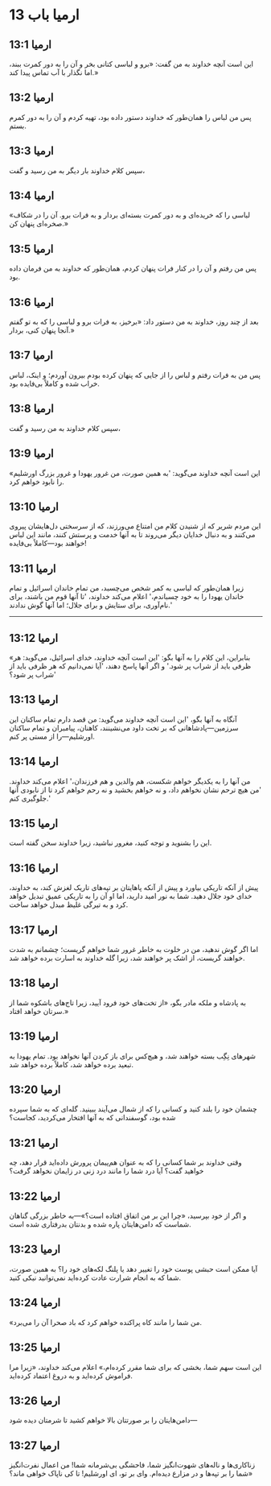 # ارمیا باب 13

## ارمیا 13:1

این است آنچه خداوند به من گفت: «برو و لباسی کتانی بخر و آن را به دور کمرت ببند، اما نگذار با آب تماس پیدا کند.»

## ارمیا 13:2

پس من لباس را همان‌طور که خداوند دستور داده بود، تهیه کردم و آن را به دور کمرم بستم.

## ارمیا 13:3

سپس کلام خداوند بار دیگر به من رسید و گفت،

## ارمیا 13:4

«لباسی را که خریده‌ای و به دور کمرت بسته‌ای بردار و به فرات برو. آن را در شکاف صخره‌ای پنهان کن.»

## ارمیا 13:5

پس من رفتم و آن را در کنار فرات پنهان کردم، همان‌طور که خداوند به من فرمان داده بود.

## ارمیا 13:6

بعد از چند روز، خداوند به من دستور داد: «برخیز، به فرات برو و لباسی را که به تو گفتم آنجا پنهان کنی، بردار.»

## ارمیا 13:7

پس من به فرات رفتم و لباس را از جایی که پنهان کرده بودم بیرون آوردم؛ و اینک، لباس خراب شده و کاملاً بی‌فایده بود.

## ارمیا 13:8

سپس کلام خداوند به من رسید و گفت،

## ارمیا 13:9

«این است آنچه خداوند می‌گوید: 'به همین صورت، من غرور یهودا و غرور بزرگ اورشلیم را نابود خواهم کرد.

## ارمیا 13:10

این مردم شریر که از شنیدن کلام من امتناع می‌ورزند، که از سرسختی دل‌هایشان پیروی می‌کنند و به دنبال خدایان دیگر می‌روند تا به آنها خدمت و پرستش کنند، مانند این لباس خواهند بود—کاملاً بی‌فایده!

## ارمیا 13:11

زیرا همان‌طور که لباسی به کمر شخص می‌چسبد، من تمام خاندان اسرائیل و تمام خاندان یهودا را به خود چسباندم،' اعلام می‌کند خداوند، 'تا آنها قوم من باشند، برای نام‌آوری، برای ستایش و برای جلال؛ اما آنها گوش ندادند.'

---

## ارمیا 13:12

«بنابراین، این کلام را به آنها بگو: 'این است آنچه خداوند، خدای اسرائیل، می‌گوید: هر ظرفی باید از شراب پر شود.' و اگر آنها پاسخ دهند، 'آیا نمی‌دانیم که هر ظرفی باید از شراب پر شود؟'

## ارمیا 13:13

آنگاه به آنها بگو، 'این است آنچه خداوند می‌گوید: من قصد دارم تمام ساکنان این سرزمین—پادشاهانی که بر تخت داود می‌نشینند، کاهنان، پیامبران و تمام ساکنان اورشلیم—را از مستی پر کنم.

## ارمیا 13:14

من آنها را به یکدیگر خواهم شکست، هم والدین و هم فرزندان،' اعلام می‌کند خداوند. 'من هیچ ترحم نشان نخواهم داد، و نه خواهم بخشید و نه رحم خواهم کرد تا از نابودی آنها جلوگیری کنم.'

## ارمیا 13:15

این را بشنوید و توجه کنید، مغرور نباشید، زیرا خداوند سخن گفته است.

## ارمیا 13:16

پیش از آنکه تاریکی بیاورد و پیش از آنکه پاهایتان بر تپه‌های تاریک لغزش کند، به خداوند، خدای خود جلال دهید. شما به نور امید دارید، اما او آن را به تاریکی عمیق تبدیل خواهد کرد و به تیرگی غلیظ مبدل خواهد ساخت.

## ارمیا 13:17

اما اگر گوش ندهید، من در خلوت به خاطر غرور شما خواهم گریست؛ چشمانم به شدت خواهند گریست، از اشک پر خواهند شد، زیرا گله خداوند به اسارت برده خواهد شد.

## ارمیا 13:18

به پادشاه و ملکه مادر بگو، «از تخت‌های خود فرود آیید، زیرا تاج‌های باشکوه شما از سرتان خواهد افتاد.»

## ارمیا 13:19

شهرهای نِگِب بسته خواهند شد، و هیچ‌کس برای باز کردن آنها نخواهد بود. تمام یهودا به تبعید برده خواهد شد، کاملاً برده خواهد شد.

## ارمیا 13:20

چشمان خود را بلند کنید و کسانی را که از شمال می‌آیند ببینید. گله‌ای که به شما سپرده شده بود، گوسفندانی که به آنها افتخار می‌کردید، کجاست؟

## ارمیا 13:21

وقتی خداوند بر شما کسانی را که به عنوان هم‌پیمان پرورش داده‌اید قرار دهد، چه خواهید گفت؟ آیا درد شما را مانند درد زنی در زایمان نخواهد گرفت؟

## ارمیا 13:22

و اگر از خود بپرسید، «چرا این بر من اتفاق افتاده است؟»—به خاطر بزرگی گناهان شماست که دامن‌هایتان پاره شده و بدنتان بدرفتاری شده است.

## ارمیا 13:23

آیا ممکن است حبشی پوست خود را تغییر دهد یا پلنگ لکه‌های خود را؟ به همین صورت، شما که به انجام شرارت عادت کرده‌اید نمی‌توانید نیکی کنید.

## ارمیا 13:24

«من شما را مانند کاه پراکنده خواهم کرد که باد صحرا آن را می‌برد.

## ارمیا 13:25

این است سهم شما، بخشی که برای شما مقرر کرده‌ام،» اعلام می‌کند خداوند، «زیرا مرا فراموش کرده‌اید و به دروغ اعتماد کرده‌اید.

## ارمیا 13:26

دامن‌هایتان را بر صورتتان بالا خواهم کشید تا شرمتان دیده شود—

## ارمیا 13:27

زناکاری‌ها و ناله‌های شهوت‌انگیز شما، فاحشگی بی‌شرمانه شما! من اعمال نفرت‌انگیز شما را بر تپه‌ها و در مزارع دیده‌ام. وای بر تو، ای اورشلیم! تا کی ناپاک خواهی ماند؟»
